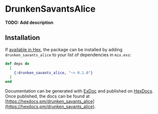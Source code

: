 # DrunkenSavantsAlice

**TODO: Add description**

## Installation

If [available in Hex](https://hex.pm/docs/publish), the package can be installed
by adding `drunken_savants_alice` to your list of dependencies in `mix.exs`:

```elixir
def deps do
  [
    {:drunken_savants_alice, "~> 0.1.0"}
  ]
end
```

Documentation can be generated with [ExDoc](https://github.com/elixir-lang/ex_doc)
and published on [HexDocs](https://hexdocs.pm). Once published, the docs can
be found at [https://hexdocs.pm/drunken_savants_alice](https://hexdocs.pm/drunken_savants_alice).

